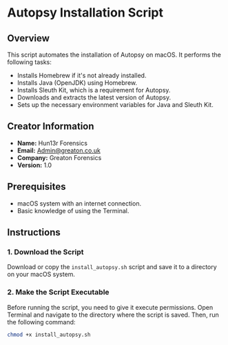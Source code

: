 # Autopsy Installation Script

## Overview
This script automates the installation of Autopsy on macOS. It performs the following tasks:
- Installs Homebrew if it's not already installed.
- Installs Java (OpenJDK) using Homebrew.
- Installs Sleuth Kit, which is a requirement for Autopsy.
- Downloads and extracts the latest version of Autopsy.
- Sets up the necessary environment variables for Java and Sleuth Kit.

## Creator Information
- **Name:** Hun13r Forensics
- **Email:** Admin@greaton.co.uk
- **Company:** Greaton Forensics
- **Version:** 1.0

## Prerequisites
- macOS system with an internet connection.
- Basic knowledge of using the Terminal.

## Instructions

### 1. Download the Script
Download or copy the `install_autopsy.sh` script and save it to a directory on your macOS system.

### 2. Make the Script Executable
Before running the script, you need to give it execute permissions. Open Terminal and navigate to the directory where the script is saved. Then, run the following command:
```bash
chmod +x install_autopsy.sh
